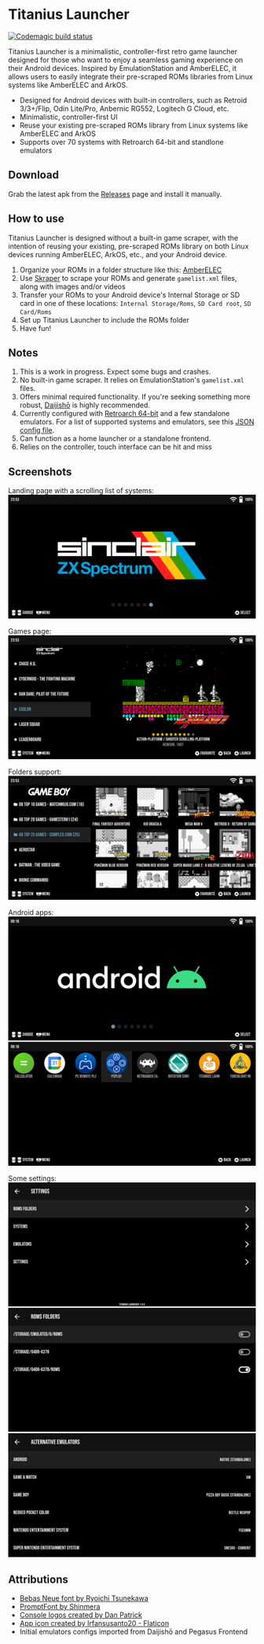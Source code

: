 # Titanius Launcher

[![Codemagic build status](https://api.codemagic.io/apps/641a93e956ceb17664370612/android-workflow/status_badge.svg)](https://codemagic.io/apps/641a93e956ceb17664370612/android-workflow/latest_build)

Titanius Launcher is a minimalistic, controller-first retro game launcher designed for those who want to enjoy a seamless gaming experience on their Android devices. 
Inspired by EmulationStation and AmberELEC, it allows users to easily integrate their pre-scraped ROMs libraries from Linux systems like AmberELEC and ArkOS. 

- Designed for Android devices with built-in controllers, such as Retroid 3/3+/Flip, Odin Lite/Pro, Anbernic RG552, Logitech G Cloud, etc.
- Minimalistic, controller-first UI
- Reuse your existing pre-scraped ROMs library from Linux systems like AmberELEC and ArkOS
- Supports over 70 systems with Retroarch 64-bit and standlone emulators

## Download

Grab the latest apk from the [Releases](https://github.com/dsolonenko/titanius-launcher/releases) page and install it manually.

## How to use

Titanius Launcher is designed without a built-in game scraper, with the intention of reusing your existing, pre-scraped ROMs library on both Linux devices running AmberELEC, ArkOS, etc., and your Android device.

1. Organize your ROMs in a folder structure like this: [AmberELEC](https://amberelec.org/systems/)
2. Use [Skraper](https://www.skraper.net/) to scrape your ROMs and generate `gamelist.xml` files, along with images and/or videos
3. Transfer your ROMs to your Android device's Internal Storage or SD card in one of these locations: `Internal Storage/Roms`, `SD Card root`, `SD Card/Roms`
4. Set up Titanius Launcher to include the ROMs folder
5. Have fun!

## Notes

1. This is a work in progress. Expect some bugs and crashes.
2. No built-in game scraper. It relies on EmulationStation's `gamelist.xml` files.
3. Offers minimal required functionality. If you're seeking something more robust, [Daijishō](https://github.com/magneticchen/Daijishou) is highly recommended.
4. Currently configured with [Retroarch 64-bit](https://buildbot.libretro.com/stable/1.15.0/android/RetroArch_aarch64.apk) and a few standalone emulators. For a list of supported systems and emulators, see this [JSON config file](assets/metadata.json).
5. Can function as a home launcher or a standalone frontend.
6. Relies on the controller, touch interface can be hit and miss

## Screenshots

Landing page with a scrolling list of systems:
![Screenshot 3](assets/screenshots/03.png)

Games page:
![Screenshot 4](assets/screenshots/04.png)

Folders support:
![Screenshot 5](assets/screenshots/05.png)

Android apps:
![Screenshot 9](assets/screenshots/09.png)
![Screenshot 10](assets/screenshots/10.png)

Some settings:
![Screenshot 7](assets/screenshots/07.png)
![Screenshot 6](assets/screenshots/06.png)
![Screenshot 8](assets/screenshots/08.png)

## Attributions

- [Bebas Neue font by Ryoichi Tsunekawa](https://github.com/dharmatype/Bebas-Neue)
- [PromptFont by Shinmera](https://github.com/Shinmera/promptfont/)
- [Console logos created by Dan Patrick](https://archive.org/details/console-logos-professionally-redrawn-plus-official-versions)
- [App icon created by Irfansusanto20 - Flaticon](https://www.flaticon.com/free-icons/game-console)
- Initial emulators configs imported from Daijishō and Pegasus Frontend